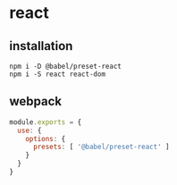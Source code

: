 # react

## installation
```shell
npm i -D @babel/preset-react
npm i -S react react-dom
```

## webpack
```javascript
module.exports = { 
  use: {
    options: {
      presets: [ '@babel/preset-react' ]
    }
  }
}
```
